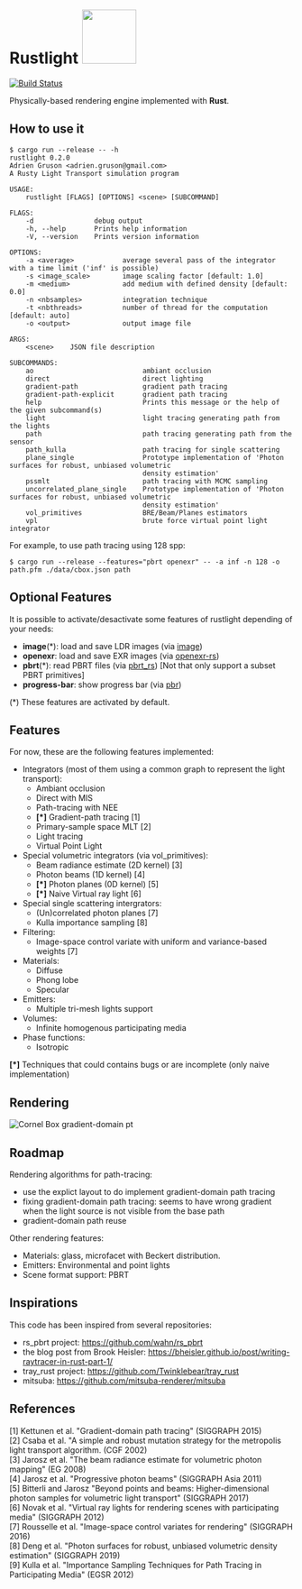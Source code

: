 <h1>
Rustlight <img src="http://beltegeuse.s3-website-ap-northeast-1.amazonaws.com/rustlight/logo.png" width="96"> 
</h1>

[![Build Status](https://travis-ci.org/beltegeuse/rustlight.svg?branch=master)](https://travis-ci.org/beltegeuse/rustlight)

Physically-based rendering engine implemented with **Rust**.

## How to use it

```
$ cargo run --release -- -h
rustlight 0.2.0
Adrien Gruson <adrien.gruson@gmail.com>
A Rusty Light Transport simulation program

USAGE:
    rustlight [FLAGS] [OPTIONS] <scene> [SUBCOMMAND]

FLAGS:
    -d               debug output
    -h, --help       Prints help information
    -V, --version    Prints version information

OPTIONS:
    -a <average>            average several pass of the integrator with a time limit ('inf' is possible)
    -s <image_scale>        image scaling factor [default: 1.0]
    -m <medium>             add medium with defined density [default: 0.0]
    -n <nbsamples>          integration technique
    -t <nbthreads>          number of thread for the computation [default: auto]
    -o <output>             output image file

ARGS:
    <scene>    JSON file description

SUBCOMMANDS:
    ao                           ambiant occlusion
    direct                       direct lighting
    gradient-path                gradient path tracing
    gradient-path-explicit       gradient path tracing
    help                         Prints this message or the help of the given subcommand(s)
    light                        light tracing generating path from the lights
    path                         path tracing generating path from the sensor
    path_kulla                   path tracing for single scattering
    plane_single                 Prototype implementation of 'Photon surfaces for robust, unbiased volumetric
                                 density estimation'
    pssmlt                       path tracing with MCMC sampling
    uncorrelated_plane_single    Prototype implementation of 'Photon surfaces for robust, unbiased volumetric
                                 density estimation'
    vol_primitives               BRE/Beam/Planes estimators
    vpl                          brute force virtual point light integrator
```

For example, to use path tracing using 128 spp:
```
$ cargo run --release --features="pbrt openexr" -- -a inf -n 128 -o path.pfm ./data/cbox.json path
```

## Optional Features

It is possible to activate/desactivate some features of rustlight depending of your needs:

- **image**(*): load and save LDR images (via [image]((https://github.com/image-rs/image)))
- **openexr**: load and save EXR images (via [openexr-rs](https://github.com/cessen/openexr-rs))
- **pbrt**(*): read PBRT files (via [pbrt_rs]((https://github.com/beltegeuse/pbrt_rs))) [Not that only support a subset PBRT primitives]
- **progress-bar**: show progress bar (via [pbr]((https://crates.io/crates/pbr))) 

(*) These features are activated by default.

## Features

For now, these are the following features implemented:
- Integrators (most of them using a common graph to represent the light transport): 
    * Ambiant occlusion
    * Direct with MIS
    * Path-tracing with NEE
    * **[*]** Gradient-path tracing [1]
    * Primary-sample space MLT [2]
    * Light tracing
    * Virtual Point Light
- Special volumetric integrators (via vol_primitives):
    * Beam radiance estimate (2D kernel) [3]
    * Photon beams (1D kernel) [4]
    * **[*]** Photon planes (0D kernel) [5]
    * **[*]** Naive Virtual ray light [6]
- Special single scattering intergrators:
    * (Un)correlated photon planes [7]
    * Kulla importance sampling [8]
- Filtering: 
    * Image-space control variate with uniform and variance-based weights [7]
- Materials: 
    * Diffuse
    * Phong lobe
    * Specular
- Emitters: 
    * Multiple tri-mesh lights support
- Volumes:
    * Infinite homogenous participating media
- Phase functions:
    * Isotropic

**[*]** Techniques that could contains bugs or are incomplete (only naive implementation)

## Rendering

![Cornel Box gradient-domain pt](http://beltegeuse.s3-website-ap-northeast-1.amazonaws.com/rustlight/pbrt_rs.png)

## Roadmap

Rendering algorithms for path-tracing:

- use the explict layout to do implement gradient-domain path tracing
- fixing gradient-domain path tracing: seems to have wrong gradient when the light source is not visible from the base path
- gradient-domain path reuse

Other rendering features:

- Materials: glass, microfacet with Beckert distribution.
- Emitters: Environmental and point lights
- Scene format support: PBRT

## Inspirations

This code has been inspired from several repositories:

- rs_pbrt project: https://github.com/wahn/rs_pbrt
- the blog post from Brook Heisler: https://bheisler.github.io/post/writing-raytracer-in-rust-part-1/
- tray_rust project: https://github.com/Twinklebear/tray_rust
- mitsuba: https://github.com/mitsuba-renderer/mitsuba

## References
[1] Kettunen et al. "Gradient-domain path tracing" (SIGGRAPH 2015) \
[2] Csaba et al. "A simple and robust mutation strategy for the metropolis light transport algorithm. (CGF 2002) \
[3] Jarosz et al. "The beam radiance estimate for volumetric photon mapping" (EG 2008) \
[4] Jarosz et al. "Progressive photon beams" (SIGGRAPH Asia 2011) \
[5] Bitterli and Jarosz "Beyond points and beams: Higher-dimensional photon samples for volumetric light transport" (SIGGRAPH 2017) \
[6] Novak et al. "Virtual ray lights for rendering scenes with participating media" (SIGGRAPH 2012) \
[7] Rousselle et al. "Image-space control variates for rendering" (SIGGRAPH 2016) \
[8] Deng et al. "Photon surfaces for robust, unbiased volumetric density estimation" (SIGGRAPH 2019) \
[9] Kulla et al. "Importance Sampling Techniques for Path Tracing in Participating Media" (EGSR 2012)
